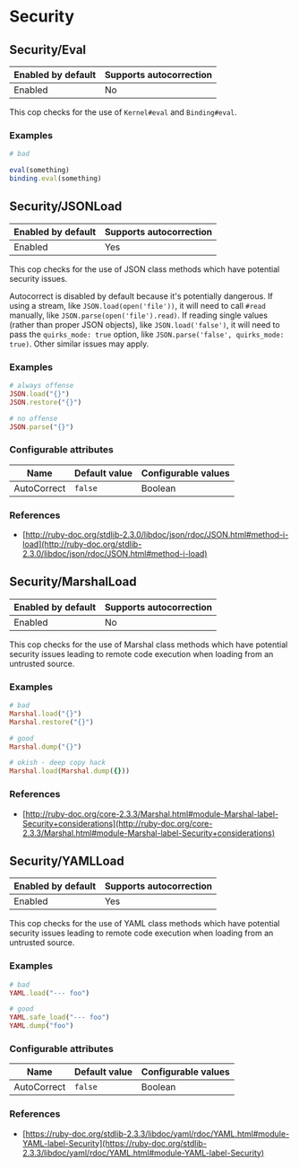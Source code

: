 # Security

## Security/Eval

Enabled by default | Supports autocorrection
--- | ---
Enabled | No

This cop checks for the use of `Kernel#eval` and `Binding#eval`.

### Examples

```ruby
# bad

eval(something)
binding.eval(something)
```

## Security/JSONLoad

Enabled by default | Supports autocorrection
--- | ---
Enabled | Yes

This cop checks for the use of JSON class methods which have potential
security issues.

Autocorrect is disabled by default because it's potentially dangerous.
If using a stream, like `JSON.load(open('file'))`, it will need to call
`#read` manually, like `JSON.parse(open('file').read)`.
If reading single values (rather than proper JSON objects), like
`JSON.load('false')`, it will need to pass the `quirks_mode: true`
option, like `JSON.parse('false', quirks_mode: true)`.
Other similar issues may apply.

### Examples

```ruby
# always offense
JSON.load("{}")
JSON.restore("{}")

# no offense
JSON.parse("{}")
```

### Configurable attributes

Name | Default value | Configurable values
--- | --- | ---
AutoCorrect | `false` | Boolean

### References

* [http://ruby-doc.org/stdlib-2.3.0/libdoc/json/rdoc/JSON.html#method-i-load](http://ruby-doc.org/stdlib-2.3.0/libdoc/json/rdoc/JSON.html#method-i-load)

## Security/MarshalLoad

Enabled by default | Supports autocorrection
--- | ---
Enabled | No

This cop checks for the use of Marshal class methods which have
potential security issues leading to remote code execution when
loading from an untrusted source.

### Examples

```ruby
# bad
Marshal.load("{}")
Marshal.restore("{}")

# good
Marshal.dump("{}")

# okish - deep copy hack
Marshal.load(Marshal.dump({}))
```

### References

* [http://ruby-doc.org/core-2.3.3/Marshal.html#module-Marshal-label-Security+considerations](http://ruby-doc.org/core-2.3.3/Marshal.html#module-Marshal-label-Security+considerations)

## Security/YAMLLoad

Enabled by default | Supports autocorrection
--- | ---
Enabled | Yes

This cop checks for the use of YAML class methods which have
potential security issues leading to remote code execution when
loading from an untrusted source.

### Examples

```ruby
# bad
YAML.load("--- foo")

# good
YAML.safe_load("--- foo")
YAML.dump("foo")
```

### Configurable attributes

Name | Default value | Configurable values
--- | --- | ---
AutoCorrect | `false` | Boolean

### References

* [https://ruby-doc.org/stdlib-2.3.3/libdoc/yaml/rdoc/YAML.html#module-YAML-label-Security](https://ruby-doc.org/stdlib-2.3.3/libdoc/yaml/rdoc/YAML.html#module-YAML-label-Security)
